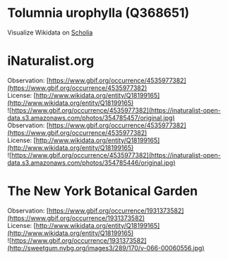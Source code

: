 
Tolumnia urophylla (Q368651)
============================
  
Visualize Wikidata on [Scholia](https://scholia.toolforge.org/taxon/Q368651)
# iNaturalist.org
  
Observation: [https://www.gbif.org/occurrence/4535977382](https://www.gbif.org/occurrence/4535977382)  
License: [http://www.wikidata.org/entity/Q18199165](http://www.wikidata.org/entity/Q18199165)  
![https://www.gbif.org/occurrence/4535977382](https://inaturalist-open-data.s3.amazonaws.com/photos/354785457/original.jpg)  
Observation: [https://www.gbif.org/occurrence/4535977382](https://www.gbif.org/occurrence/4535977382)  
License: [http://www.wikidata.org/entity/Q18199165](http://www.wikidata.org/entity/Q18199165)  
![https://www.gbif.org/occurrence/4535977382](https://inaturalist-open-data.s3.amazonaws.com/photos/354785446/original.jpg)
# The New York Botanical Garden
  
Observation: [https://www.gbif.org/occurrence/1931373582](https://www.gbif.org/occurrence/1931373582)  
License: [http://www.wikidata.org/entity/Q18199165](http://www.wikidata.org/entity/Q18199165)  
![https://www.gbif.org/occurrence/1931373582](http://sweetgum.nybg.org/images3/289/170/v-066-00060556.jpg)